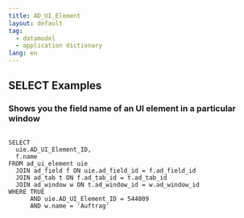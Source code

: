 ```yaml
---
title: AD_UI_Element
layout: default
tag: 
  - datamodel
  - application dictionary
lang: en
---
```


## SELECT Examples

### Shows you the field name of an UI element in a particular window

```

SELECT
  uie.AD_UI_Element_ID,
  f.name
FROM ad_ui_element uie
  JOIN ad_field f ON uie.ad_field_id = f.ad_field_id
  JOIN ad_tab t ON f.ad_tab_id = t.ad_tab_id
  JOIN ad_window w ON t.ad_window_id = w.ad_window_id
WHERE TRUE
      AND uie.AD_UI_Element_ID = 544809
      AND w.name = 'Auftrag'
```

